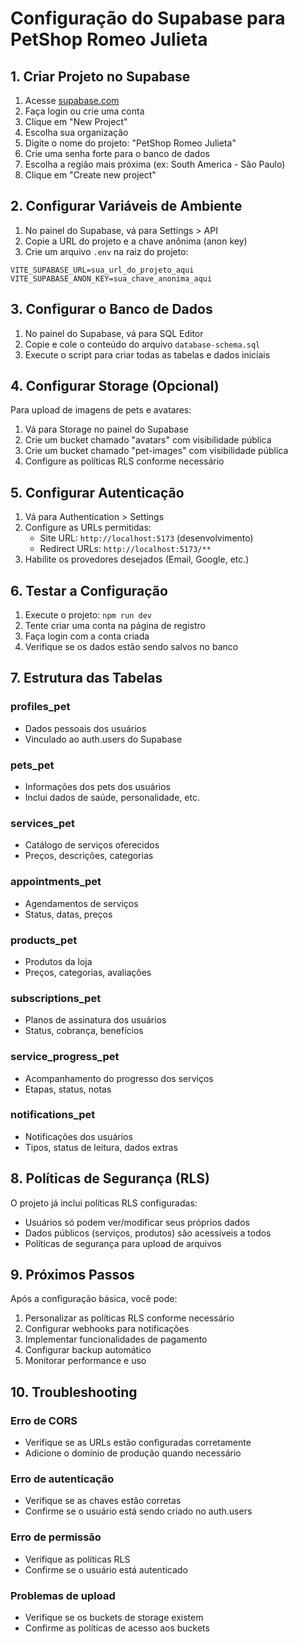 # Configuração do Supabase para PetShop Romeo Julieta

## 1. Criar Projeto no Supabase

1. Acesse [supabase.com](https://supabase.com)
2. Faça login ou crie uma conta
3. Clique em "New Project"
4. Escolha sua organização
5. Digite o nome do projeto: "PetShop Romeo Julieta"
6. Crie uma senha forte para o banco de dados
7. Escolha a região mais próxima (ex: South America - São Paulo)
8. Clique em "Create new project"

## 2. Configurar Variáveis de Ambiente

1. No painel do Supabase, vá para Settings > API
2. Copie a URL do projeto e a chave anônima (anon key)
3. Crie um arquivo `.env` na raiz do projeto:

```env
VITE_SUPABASE_URL=sua_url_do_projeto_aqui
VITE_SUPABASE_ANON_KEY=sua_chave_anonima_aqui
```

## 3. Configurar o Banco de Dados

1. No painel do Supabase, vá para SQL Editor
2. Copie e cole o conteúdo do arquivo `database-schema.sql`
3. Execute o script para criar todas as tabelas e dados iniciais

## 4. Configurar Storage (Opcional)

Para upload de imagens de pets e avatares:

1. Vá para Storage no painel do Supabase
2. Crie um bucket chamado "avatars" com visibilidade pública
3. Crie um bucket chamado "pet-images" com visibilidade pública
4. Configure as políticas RLS conforme necessário

## 5. Configurar Autenticação

1. Vá para Authentication > Settings
2. Configure as URLs permitidas:
   - Site URL: `http://localhost:5173` (desenvolvimento)
   - Redirect URLs: `http://localhost:5173/**`
3. Habilite os provedores desejados (Email, Google, etc.)

## 6. Testar a Configuração

1. Execute o projeto: `npm run dev`
2. Tente criar uma conta na página de registro
3. Faça login com a conta criada
4. Verifique se os dados estão sendo salvos no banco

## 7. Estrutura das Tabelas

### profiles_pet
- Dados pessoais dos usuários
- Vinculado ao auth.users do Supabase

### pets_pet
- Informações dos pets dos usuários
- Inclui dados de saúde, personalidade, etc.

### services_pet
- Catálogo de serviços oferecidos
- Preços, descrições, categorias

### appointments_pet
- Agendamentos de serviços
- Status, datas, preços

### products_pet
- Produtos da loja
- Preços, categorias, avaliações

### subscriptions_pet
- Planos de assinatura dos usuários
- Status, cobrança, benefícios

### service_progress_pet
- Acompanhamento do progresso dos serviços
- Etapas, status, notas

### notifications_pet
- Notificações dos usuários
- Tipos, status de leitura, dados extras

## 8. Políticas de Segurança (RLS)

O projeto já inclui políticas RLS configuradas:
- Usuários só podem ver/modificar seus próprios dados
- Dados públicos (serviços, produtos) são acessíveis a todos
- Políticas de segurança para upload de arquivos

## 9. Próximos Passos

Após a configuração básica, você pode:
1. Personalizar as políticas RLS conforme necessário
2. Configurar webhooks para notificações
3. Implementar funcionalidades de pagamento
4. Configurar backup automático
5. Monitorar performance e uso

## 10. Troubleshooting

### Erro de CORS
- Verifique se as URLs estão configuradas corretamente
- Adicione o domínio de produção quando necessário

### Erro de autenticação
- Verifique se as chaves estão corretas
- Confirme se o usuário está sendo criado no auth.users

### Erro de permissão
- Verifique as políticas RLS
- Confirme se o usuário está autenticado

### Problemas de upload
- Verifique se os buckets de storage existem
- Confirme as políticas de acesso aos buckets
